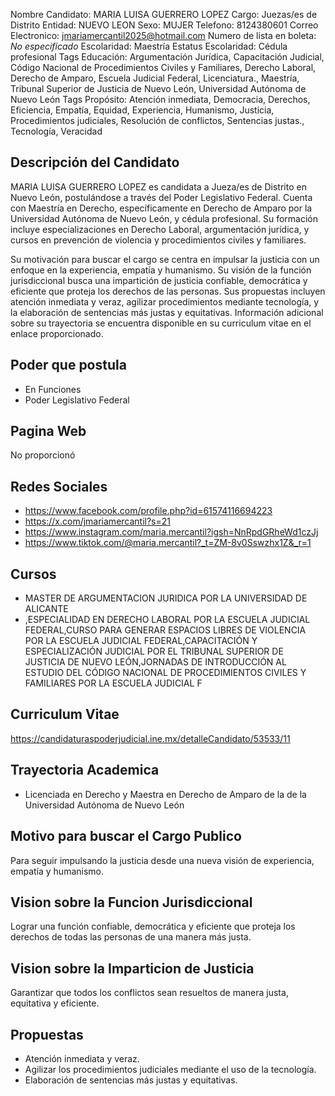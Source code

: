 Nombre Candidato: MARIA LUISA GUERRERO LOPEZ
Cargo: Juezas/es de Distrito
Entidad: NUEVO LEON
Sexo: MUJER
Telefono: 8124380601
Correo Electronico: jmariamercantil2025@hotmail.com
Numero de lista en boleta: *No especificado*
Escolaridad: Maestría
Estatus Escolaridad: Cédula profesional
Tags Educación: Argumentación Jurídica, Capacitación Judicial, Código Nacional de Procedimientos Civiles y Familiares, Derecho Laboral, Derecho de Amparo, Escuela Judicial Federal, Licenciatura., Maestría, Tribunal Superior de Justicia de Nuevo León, Universidad Autónoma de Nuevo León
Tags Propósito: Atención inmediata, Democracia, Derechos, Eficiencia, Empatía, Equidad, Experiencia, Humanismo, Justicia, Procedimientos judiciales, Resolución de conflictos, Sentencias justas., Tecnología, Veracidad


## Descripción del Candidato 

MARIA LUISA GUERRERO LOPEZ es candidata a Jueza/es de Distrito en Nuevo León, postulándose a través del Poder Legislativo Federal. Cuenta con Maestría en Derecho, específicamente en Derecho de Amparo por la Universidad Autónoma de Nuevo León, y cédula profesional. Su formación incluye especializaciones en Derecho Laboral, argumentación jurídica, y cursos en prevención de violencia y procedimientos civiles y familiares.

Su motivación para buscar el cargo se centra en impulsar la justicia con un enfoque en la experiencia, empatía y humanismo.  Su visión de la función jurisdiccional busca una impartición de justicia confiable, democrática y eficiente que proteja los derechos de las personas. Sus propuestas incluyen atención inmediata y veraz, agilizar procedimientos mediante tecnología, y la elaboración de sentencias más justas y equitativas.  Información adicional sobre su trayectoria se encuentra disponible en su curriculum vitae en el enlace proporcionado.


## Poder que postula

- En Funciones
- Poder Legislativo Federal


## Pagina Web

No proporcionó


## Redes Sociales

- https://www.facebook.com/profile.php?id=61574116694223
- https://x.com/jmariamercantil?s=21
- https://www.instagram.com/maria.mercantil?igsh=NnRpdGRheWd1czJj
- https://www.tiktok.com/@maria.mercantil?_t=ZM-8v0Sswzhx1Z&_r=1


## Cursos

- MASTER DE ARGUMENTACION JURIDICA POR LA UNIVERSIDAD DE ALICANTE
- ,ESPECIALIDAD EN DERECHO LABORAL POR LA ESCUELA JUDICIAL FEDERAL,CURSO PARA GENERAR ESPACIOS LIBRES DE VIOLENCIA POR LA ESCUELA JUDICIAL FEDERAL,CAPACITACIÓN Y ESPECIALIZACIÓN JUDICIAL POR EL TRIBUNAL SUPERIOR DE JUSTICIA DE NUEVO LEÓN,JORNADAS DE INTRODUCCIÓN AL ESTUDIO DEL CÓDIGO NACIONAL DE PROCEDIMIENTOS CIVILES Y FAMILIARES POR LA ESCUELA JUDICIAL F


## Curriculum Vitae

https://candidaturaspoderjudicial.ine.mx/detalleCandidato/53533/11


## Trayectoria Academica

- Licenciada en Derecho y Maestra en Derecho de Amparo de la de la Universidad Autónoma de Nuevo León


## Motivo para buscar el Cargo Publico

Para seguir impulsando la justicia desde una nueva visión de experiencia, empatía y humanismo.


## Vision sobre la Funcion Jurisdiccional

Lograr una función confiable, democrática y eficiente que proteja los derechos de todas las personas de una manera más justa.


## Vision sobre la Imparticion de Justicia

Garantizar que todos los conflictos sean resueltos de manera justa, equitativa y eficiente.


## Propuestas

- Atención inmediata y veraz.
- Agilizar los procedimientos judiciales mediante el uso de la tecnología.
- Elaboración de sentencias más justas y equitativas.

